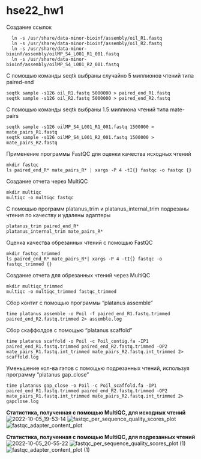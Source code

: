 # hse22_hw1
  Создание ссылок  
  
      ln -s /usr/share/data-minor-bioinf/assembly/oil_R1.fastq
      ln -s /usr/share/data-minor-bioinf/assembly/oil_R2.fastq  
      ln -s /usr/share/data-minor-bioinf/assembly/oilMP_S4_L001_R1_001.fastq  
      ln -s /usr/share/data-minor-bioinf/assembly/oilMP_S4_L001_R2_001.fastq
 С помощью команды seqtk выбраны случайно 5 миллионов чтений типа paired-end
 
    seqtk sample -s126 oil_R1.fastq 5000000 > paired_end_R1.fastq
    seqtk sample -s126 oil_R2.fastq 5000000 > paired_end_R2.fastq
С помощью команды seqtk выбраны 1.5 миллиона чтений типа mate-pairs

    seqtk sample -s126 oilMP_S4_L001_R1_001.fastq 1500000 > mate_pairs_R1.fastq
    seqtk sample -s126 oilMP_S4_L001_R2_001.fastq 1500000 > mate_pairs_R2.fastq
Применение программы FastQC для оценки качества исходных чтений

    mkdir fastqc
    ls paired_end_R* mate_pairs_R* | xargs -P 4 -tI{} fastqc -o fastqc {}
Создание отчета через MultiQC

    mkdir multiqc
    multiqc -o multiqc fastqc
С помощью программ platanus_trim и platanus_internal_trim подрезаны чтения по качеству и удалены адаптеры

    platanus_trim paired_end_R*
    platanus_internal_trim mate_pairs_R*
Оценка качества обрезанных чтений с помощью FastQC

    mkdir fastqc_trimmed
    ls paired_end_R* mate_pairs_R*| xargs -P 4 -tI{} fastqc -o fastqc_trimmed {}
Создание отчета для обрезанных чтений через MultiQC

    mkdir multiqc_trimmed
    multiqc -o multiqc_trimmed fastqc_trimmed
Сбор контиг с помощью программы “platanus assemble”

    time platanus assemble -o Poil -f paired_end_R1.fastq.trimmed paired_end_R2.fastq.trimmed 2> assemble.log
Сбор скаффолдов с помощью “platanus scaffold”

    time platanus scaffold -o Poil -c Poil_contig.fa -IP1 paired_end_R1.fastq.trimmed paired_end_R2.fastq.trimmed -OP2 mate_pairs_R1.fastq.int_trimmed mate_pairs_R2.fastq.int_trimmed 2> scaffold.log
Уменьшение кол-ва гэпов с помощью подрезанных чтений, используя программу “platanus gap_close”

    time platanus gap_close -o Poil -c Poil_scaffold.fa -IP1 paired_end_R1.fastq.trimmed paired_end_R2.fastq.trimmed -OP2 mate_pairs_R1.fastq.int_trimmed mate_pairs_R2.fastq.int_trimmed 2> gapclose.log
**Статистика, полученная с помощью MultiQC, для исходных чтений**  
![2022-10-05_19-53-14](https://user-images.githubusercontent.com/90405153/194134759-5c307807-3d69-4d28-8c97-e92c84d8704e.png)
![fastqc_per_sequence_quality_scores_plot](https://user-images.githubusercontent.com/90405153/194135187-074583d7-8e2e-4537-9bd4-deeea630d87a.png)
![fastqc_adapter_content_plot](https://user-images.githubusercontent.com/90405153/194135205-f9a71dd6-cc17-411d-9fdb-49e5f2a736b7.png)

**Статистика, полученная с помощью MultiQC, для подрезанных чтений**
![2022-10-05_20-55-22](https://user-images.githubusercontent.com/90405153/194135388-728346e1-c065-4838-8a0e-a41e88ce94f2.png)
![fastqc_per_sequence_quality_scores_plot (1)](https://user-images.githubusercontent.com/90405153/194135415-60ca4fec-f5e6-4bd3-9541-a6e5aa3460fd.png)
![fastqc_adapter_content_plot (1)](https://user-images.githubusercontent.com/90405153/194135439-56c5d7e5-ed20-422e-8799-d26a22a26c98.png)


